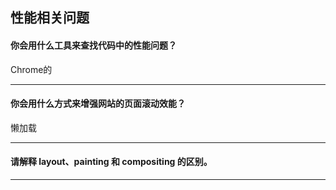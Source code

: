 ## 性能相关问题

#### 你会用什么工具来查找代码中的性能问题？

Chrome的

---
#### 你会用什么方式来增强网站的页面滚动效能？

懒加载

---
#### 请解释 layout、painting 和 compositing 的区别。



---
